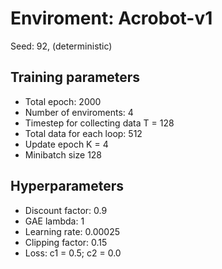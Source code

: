 # Enviroment: Acrobot-v1
Seed: 92, (deterministic)
## Training parameters
- Total epoch: 2000
- Number of enviroments: 4
- Timestep for collecting data T = 128
- Total data for each loop: 512
- Update epoch K = 4
- Minibatch size 128

## Hyperparameters
* Discount factor: 0.9
* GAE lambda: 1
* Learning rate: 0.00025
* Clipping factor: 0.15
* Loss: c1 = 0.5; c2 = 0.0
